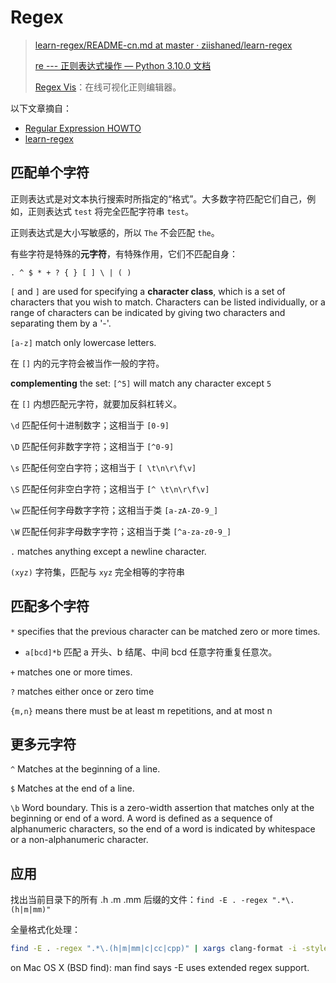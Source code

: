 # Regex

> [learn-regex/README-cn.md at master · ziishaned/learn-regex](https://github.com/ziishaned/learn-regex/blob/master/translations/README-cn.md)
>
> [re --- 正则表达式操作 — Python 3.10.0 文档](https://docs.python.org/zh-cn/3/library/re.html)
>
> [Regex Vis](https://regex-vis.com/)：在线可视化正则编辑器。

以下文章摘自：

- [Regular Expression HOWTO](https://docs.python.org/3/howto/regex.html)
- [learn-regex](https://github.com/ziishaned/learn-regex/blob/master/translations/README-cn.md)

## 匹配单个字符

正则表达式是对文本执行搜索时所指定的“格式”。大多数字符匹配它们自己，例如，正则表达式 `test` 将完全匹配字符串 `test`。

正则表达式是大小写敏感的，所以 `The` 不会匹配 `the`。

有些字符是特殊的**元字符**，有特殊作用，它们不匹配自身：

```
. ^ $ * + ? { } [ ] \ | ( )
```

`[` and `]` are used for specifying a **character class**, which is a set of characters that you wish to match. Characters can be listed individually, or a range of characters can be indicated by giving two characters and separating them by a '-'.

`[a-z]` match only lowercase letters.

在 `[]` 内的元字符会被当作一般的字符。

**complementing** the set: `[^5]` will match any character except `5`

在 `[]` 内想匹配元字符，就要加反斜杠转义。

`\d` 匹配任何十进制数字；这相当于 `[0-9]`

`\D` 匹配任何非数字字符；这相当于 `[^0-9]`

`\s` 匹配任何空白字符；这相当于 `[ \t\n\r\f\v]`

`\S` 匹配任何非空白字符；这相当于 `[^ \t\n\r\f\v]`

`\w` 匹配任何字母数字字符；这相当于类 `[a-zA-Z0-9_]`

`\W` 匹配任何非字母数字字符；这相当于类 `[^a-za-z0-9_]`

`.` matches anything except a newline character.

`(xyz)` 字符集，匹配与 `xyz` 完全相等的字符串

## 匹配多个字符

`*` specifies that the previous character can be matched zero or more times. 

- `a[bcd]*b` 匹配 a 开头、b 结尾、中间 bcd 任意字符重复任意次。

`+` matches one or more times.

`?` matches either once or zero time

`{m,n}` means there must be at least m repetitions, and at most n

## 更多元字符

`^` Matches at the beginning of a line.

`$` Matches at the end of a line.

`\b` Word boundary. This is a zero-width assertion that matches only at the beginning or end of a word. A word is defined as a sequence of alphanumeric characters, so the end of a word is indicated by whitespace or a non-alphanumeric character.

## 应用

找出当前目录下的所有 .h .m .mm 后缀的文件：`find -E . -regex ".*\.(h|m|mm)"`

全量格式化处理：

```bash
find -E . -regex ".*\.(h|m|mm|c|cc|cpp)" | xargs clang-format -i -style=file
```

on Mac OS X (BSD find): man find says -E uses extended regex support.
